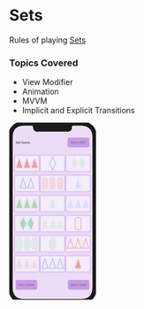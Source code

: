# Sets

Rules of playing [Sets](https://en.wikipedia.org/wiki/Set_(card_game))

### Topics Covered 

* View Modifier
* Animation 
* MVVM 
* Implicit and Explicit Transitions

![](https://github.com/Rhidz/CS193P-Spring2020/blob/master/Assignment%2003%20-%20Sets/Iphone%20Set%20Image.png)

